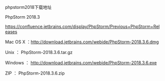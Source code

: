 phpstorm2018下载地址



PhpStorm 2018.3

https://confluence.jetbrains.com/display/PhpStorm/Previous+PhpStorm+Releases

Mac OS X ：http://download.jetbrains.com/webide/PhpStorm-2018.3.6.dmg

Unix ： PhpStorm-2018.3.6.tar.gz

Windows ： http://download.jetbrains.com/webide/PhpStorm-2018.3.6.exe

ZIP ： PhpStorm-2018.3.6.zip
